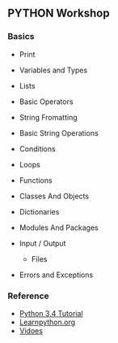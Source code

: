 
## PYTHON Workshop
### Basics
* Print
* Variables and Types
* Lists
* Basic Operators
* String Fromatting
* Basic String Operations
* Conditions
* Loops
* Functions
* Classes And Objects
* Dictionaries
* Modules And Packages

* Input / Output
  + Files
* Errors and Exceptions

### Reference
+ [Python 3.4 Tutorial](https://docs.python.org/3.4/tutorial)
+  [Learnpython.org](http://www.learnpython.org/)
+ [Vidoes](https://www.youtube.com/playlist?list=PL1A2CSdiySGJd0LJRRSwQZbPZaDP0q67j)
